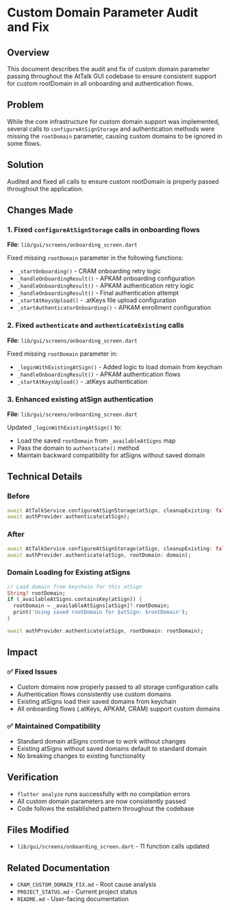# Custom Domain Parameter Audit and Fix

## Overview
This document describes the audit and fix of custom domain parameter passing throughout the AtTalk GUI codebase to ensure consistent support for custom rootDomain in all onboarding and authentication flows.

## Problem
While the core infrastructure for custom domain support was implemented, several calls to `configureAtSignStorage` and authentication methods were missing the `rootDomain` parameter, causing custom domains to be ignored in some flows.

## Solution
Audited and fixed all calls to ensure custom rootDomain is properly passed throughout the application.

## Changes Made

### 1. Fixed `configureAtSignStorage` calls in onboarding flows

**File**: `lib/gui/screens/onboarding_screen.dart`

Fixed missing `rootDomain` parameter in the following functions:

- `_startOnboarding()` - CRAM onboarding retry logic
- `_handleOnboardingResult()` - APKAM onboarding configuration
- `_handleOnboardingResult()` - APKAM authentication retry logic  
- `_handleOnboardingResult()` - Final authentication attempt
- `_startAtKeysUpload()` - .atKeys file upload configuration
- `_startAuthenticatorOnboarding()` - APKAM enrollment configuration

### 2. Fixed `authenticate` and `authenticateExisting` calls

**File**: `lib/gui/screens/onboarding_screen.dart`

Fixed missing `rootDomain` parameter in:

- `_loginWithExistingAtSign()` - Added logic to load domain from keychain
- `_handleOnboardingResult()` - APKAM authentication flows
- `_startAtKeysUpload()` - .atKeys authentication

### 3. Enhanced existing atSign authentication

**File**: `lib/gui/screens/onboarding_screen.dart`

Updated `_loginWithExistingAtSign()` to:
- Load the saved `rootDomain` from `_availableAtSigns` map
- Pass the domain to `authenticate()` method
- Maintain backward compatibility for atSigns without saved domain

## Technical Details

### Before
```dart
await AtTalkService.configureAtSignStorage(atSign, cleanupExisting: false);
await authProvider.authenticate(atSign);
```

### After
```dart
await AtTalkService.configureAtSignStorage(atSign, cleanupExisting: false, rootDomain: domain);
await authProvider.authenticate(atSign, rootDomain: domain);
```

### Domain Loading for Existing atSigns
```dart
// Load domain from keychain for this atSign
String? rootDomain;
if (_availableAtSigns.containsKey(atSign)) {
  rootDomain = _availableAtSigns[atSign]?.rootDomain;
  print('Using saved rootDomain for $atSign: $rootDomain');
}

await authProvider.authenticate(atSign, rootDomain: rootDomain);
```

## Impact

### ✅ Fixed Issues
- Custom domains now properly passed to all storage configuration calls
- Authentication flows consistently use custom domains
- Existing atSigns load their saved domains from keychain
- All onboarding flows (.atKeys, APKAM, CRAM) support custom domains

### ✅ Maintained Compatibility
- Standard domain atSigns continue to work without changes
- Existing atSigns without saved domains default to standard domain
- No breaking changes to existing functionality

## Verification
- `flutter analyze` runs successfully with no compilation errors
- All custom domain parameters are now consistently passed
- Code follows the established pattern throughout the codebase

## Files Modified
- `lib/gui/screens/onboarding_screen.dart` - 11 function calls updated

## Related Documentation
- `CRAM_CUSTOM_DOMAIN_FIX.md` - Root cause analysis
- `PROJECT_STATUS.md` - Current project status
- `README.md` - User-facing documentation
